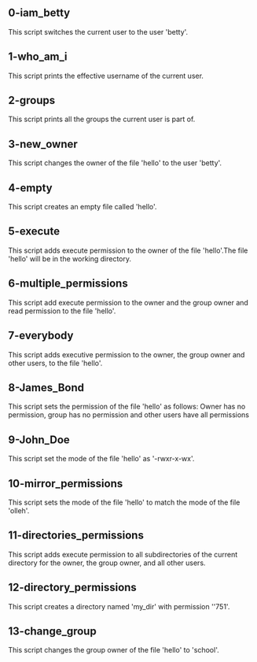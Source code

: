 ## 0-iam_betty
This script switches the current user to the user 'betty'.

## 1-who_am_i
This script prints the effective username of the current user.

## 2-groups
This script prints all the groups the current user is part of.

## 3-new_owner
This script changes the owner of the file 'hello' to the user 'betty'.

## 4-empty
This script creates an empty file called 'hello'.

## 5-execute
This script adds execute permission to the owner of the file 'hello'.The file 'hello' will be in the working directory.

## 6-multiple_permissions
This script add execute permission to the owner and the group owner and read permission to the file 'hello'.

## 7-everybody
This script adds executive permission to the owner, the group owner and other users, to the file 'hello'.

## 8-James_Bond
This script sets the permission of the file 'hello' as follows: Owner has no permission, group has no permission and other users have all permissions

## 9-John_Doe 
This script set the mode of the file 'hello' as '-rwxr-x-wx'.

## 10-mirror_permissions
This script sets the mode of the file 'hello' to match the mode of the file 'olleh'.

## 11-directories_permissions
This script adds execute permission to all subdirectories of the current directory for the owner, the group owner, and all other users.

## 12-directory_permissions
This script creates a directory named 'my_dir' with permission ''751'.

## 13-change_group
This script changes the group owner of the file 'hello' to 'school'.
